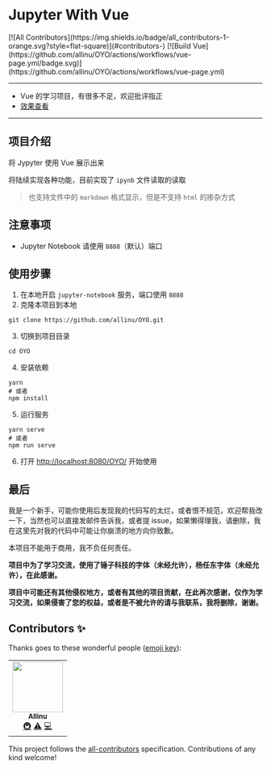 # Jupyter With Vue
<!-- ALL-CONTRIBUTORS-BADGE:START - Do not remove or modify this section -->[![All Contributors](https://img.shields.io/badge/all_contributors-1-orange.svg?style=flat-square)](#contributors-) <!-- ALL-CONTRIBUTORS-BADGE:END -->[![Build Vue](https://github.com/allinu/OYO/actions/workflows/vue-page.yml/badge.svg)](https://github.com/allinu/OYO/actions/workflows/vue-page.yml)
---

- Vue 的学习项目，有很多不足，欢迎批评指正
- [效果查看](https://allinu.github.io/OYO/home)

---

## 项目介绍

将 Jypyter 使用 Vue 展示出来

将陆续实现各种功能，目前实现了 `ipynb` 文件读取的读取
> 也支持文件中的 `markdown` 格式显示，但是不支持 `html` 的掺杂方式

## 注意事项

- Jupyter Notebook 请使用 `8888`（默认）端口

## 使用步骤

1. 在本地开启 `jupyter-notebook` 服务，端口使用 `8888`
2. 克隆本项目到本地

```shell
git clone https://github.com/allinu/OYO.git
```

3. 切换到项目目录

```shell
cd OYO
```
4. 安装依赖

```shell
yarn 
# 或者
npm install
```
5. 运行服务

```shell
yarn serve
# 或者
npm run serve
```

6. 打开 [http://localhost:8080/OYO/](http://localhost:8080/OYO/) 开始使用

## 最后

我是一个新手，可能你使用后发现我的代码写的太烂，或者恨不规范，欢迎帮我改一下，当然也可以直接发邮件告诉我，或者提 issue，如果懒得理我，请删除，我在这里先对我的代码中可能让你崩溃的地方向你致歉。

本项目不能用于商用，我不负任何责任。

<strong > 项目中为了学习交流，使用了锤子科技的字体（未经允许），杨任东字体（未经允许），在此感谢。</strong>

<strong > 项目中可能还有其他侵权地方，或者有其他的项目贡献，在此再次感谢，仅作为学习交流，如果侵害了您的权益，或者是不被允许的请与我联系，我将删除，谢谢。</strong>

## Contributors ✨

Thanks goes to these wonderful people ([emoji key](https://allcontributors.org/docs/en/emoji-key)):

<!-- ALL-CONTRIBUTORS-LIST:START - Do not remove or modify this section -->
<!-- prettier-ignore-start -->
<!-- markdownlint-disable -->
<table>
  <tr>
    <td align="center"><a href="https://allinu.github.io/"><img src="https://avatars.githubusercontent.com/u/32992109?v=4?s=100" width="100px;" alt=""/><br /><sub><b>Allinu</b></sub></a><br /><a href="#infra-allinu"title="Infrastructure (Hosting, Build-Tools, etc)">🚇</a> <a href="https://github.com/allinu/OAO/commits?author=allinu"title="Tests">⚠️</a> <a href="https://github.com/allinu/OAO/commits?author=allinu"title="Code">💻</a></td>
  </tr>
</table>

<!-- markdownlint-restore -->
<!-- prettier-ignore-end -->

<!-- ALL-CONTRIBUTORS-LIST:END -->

This project follows the [all-contributors](https://github.com/all-contributors/all-contributors) specification. Contributions of any kind welcome!
